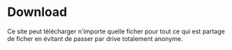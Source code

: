 # Download
Ce site peut télécharger n'importe quelle ficher pour tout ce qui est partage de ficher en évitant de passer par drive totalement anonyme.
